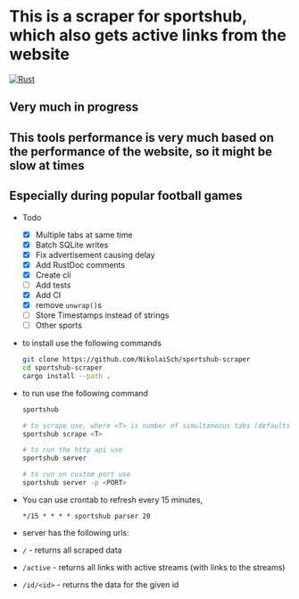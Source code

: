 # This is a scraper for sportshub, which also gets active links from the website

[![Rust](https://github.com/NikolaiSch/sportshub-scraper/actions/workflows/rust.yml/badge.svg?branch=main)](https://github.com/NikolaiSch/sportshub-scraper/actions/workflows/rust.yml)

## Very much in progress

## This tools performance is very much based on the performance of the website, so it might be slow at times

## Especially during popular football games

- Todo

  - [x] Multiple tabs at same time
  - [x] Batch SQLite writes
  - [x] Fix advertisement causing delay
  - [x] Add RustDoc comments
  - [x] Create cli
  - [ ] Add tests
  - [x] Add CI
  - [x] remove `unwrap()`s
  - [ ] Store Timestamps instead of strings
  - [ ] Other sports

- to install use the following commands

  ```bash
  git clone https://github.com/NikolaiSch/sportshub-scraper
  cd sportshub-scraper
  cargo install --path .
  ```

- to run use the following command

  ```bash
  sportshub

  # to scrape use, where <T> is number of simultaneous tabs (defaults to 10)
  sportshub scrape <T>

  # to run the http api use
  sportshub server

  # to run on custom port use
  sportshub server -p <PORT>
  ```

- You can use crontab to refresh every 15 minutes,

  ```cron
  */15 * * * * sportshub parser 20
  ```

- server has the following urls:
- `/` - returns all scraped data
- `/active` - returns all links with active streams (with links to the streams)
- `/id/<id>` - returns the data for the given id
